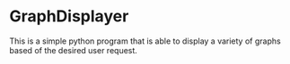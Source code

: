 # GraphDisplayer
This is a simple python program that is able to display a variety of graphs based of the desired user request.
